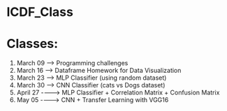# ICDF_Class

# Classes:

1. March 09 --> Programming challenges
2. March 16 --> Dataframe Homework for Data Visualization
3. March 23 --> MLP Classifier (using random dataset)
4. March 30 --> CNN Classifier (cats vs Dogs dataset)
5. April 27 ----> MLP Classifier + Correlation Matrix + Confusion Matrix
6. May 05 ----> CNN + Transfer Learning with VGG16
